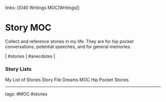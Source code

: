 links: [[040 Writings MOC|Writings]] 
# Story MOC
Collect and reference stories in my life. They are for hip pocket conversations, potential speeches, and for general memories.

| #stories | #anecdotes |

### Story Lists
My List of Stories
Story File
Dreams MOC
Hip Pocket Stories 

---
tags: #MOC #stories 